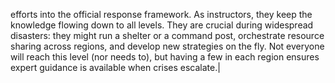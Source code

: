 efforts into the official response framework. As instructors, they keep the knowledge flowing down to all levels. They are crucial during widespread disasters: they might run a shelter or a command post, orchestrate resource sharing across regions, and develop new strategies on the fly. Not everyone will reach this level (nor needs to), but having a few in each region ensures expert guidance is available when crises escalate.|